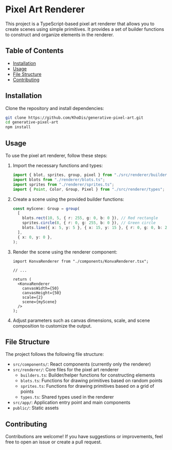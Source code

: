 # Pixel Art Renderer

This project is a TypeScript-based pixel art renderer that allows you to create scenes using simple primitives.
It provides a set of builder functions to construct and organize elements in the renderer.

## Table of Contents

- [Installation](#installation)
- [Usage](#usage)
- [File Structure](#file-structure)
- [Contributing](#contributing)

## Installation

Clone the repository and install dependencies:

```bash
git clone https://github.com/KhoDis/generative-pixel-art.git
cd generative-pixel-art
npm install
```

## Usage

To use the pixel art renderer, follow these steps:

1. Import the necessary functions and types:

   ```typescript
   import { blot, sprites, group, pixel } from "./src/renderer/builders";
   import blots from "./renderer/blots.ts";
   import sprites from "./renderer/sprites.ts";
   import { Point, Color, Group, Pixel } from "./src/renderer/types";
   ```

2. Create a scene using the provided builder functions:

   ```typescript
   const myScene: Group = group(
     [
       blots.rect(10, 5, { r: 255, g: 0, b: 0 }), // Red rectangle
       sprites.circle(8, { r: 0, g: 255, b: 0 }), // Green circle
       blots.line({ x: 5, y: 5 }, { x: 15, y: 15 }, { r: 0, g: 0, b: 255 }), // Blue line
     ],
     { x: 0, y: 0 },
   );
   ```

3. Render the scene using the renderer component:

   ```tsx
   import KonvaRenderer from "./components/KonvaRenderer.tsx";

   // ...

   return (
     <KonvaRenderer
       canvasWidth={50}
       canvasHeight={50}
       scale={2}
       scene={myScene}
     />
   );
   ```

4. Adjust parameters such as canvas dimensions, scale, and scene composition to customize the output.

## File Structure

The project follows the following file structure:

- `src/components/`: React components (currently only the renderer)
- `src/renderer/`: Core files for the pixel art renderer
  - `builders.ts`: Builder/helper functions for constructing elements
  - `blots.ts`: Functions for drawing primitives based on random points
  - `sprites.ts`: Functions for drawing primitives based on a grid of points
  - `types.ts`: Shared types used in the renderer
- `src/app/`: Application entry point and main components
- `public/`: Static assets

## Contributing

Contributions are welcome! If you have suggestions or improvements, feel free to open an issue or create a pull request.
